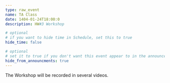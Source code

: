 ```yaml
---
type: raw_event
name: TA Class
date: 1404-01-24T18:00:0
description: HW#3 Workshop

# optional
# if you want to hide time in Schedule, set this to true
hide_time: false

# optional
# set it to true if you don't want this event appear to in the announcements section
hide_from_announcments: true
---
```

<!-- you can create custom content using markdown. this section will be placed in "Course Materials (in schedule section)" -->
The Workshop will be recorded in several videos.
